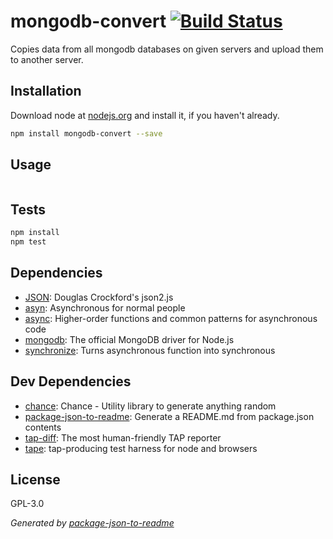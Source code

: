 # mongodb-convert [![Build Status](https://travis-ci.org/VOID404/MongoDB-convert.png?branch=master)](https://travis-ci.org/VOID404/MongoDB-convert)

Copies data from all mongodb databases on given servers and upload them to another server.

## Installation

Download node at [nodejs.org](http://nodejs.org) and install it, if you haven't already.

```sh
npm install mongodb-convert --save
```

## Usage

```

```

## Tests

```sh
npm install
npm test
```

## Dependencies

- [JSON](https://github.com/douglascrockford/JSON-js): Douglas Crockford&#39;s json2.js
- [asyn](https://github.com/limeblack/asyn): Asynchronous for normal people
- [async](https://github.com/caolan/async): Higher-order functions and common patterns for asynchronous code
- [mongodb](https://github.com/mongodb/node-mongodb-native): The official MongoDB driver for Node.js
- [synchronize](https://github.com/alexeypetrushin/synchronize): Turns asynchronous function into synchronous

## Dev Dependencies

- [chance](https://github.com/chancejs/chancejs): Chance - Utility library to generate anything random
- [package-json-to-readme](https://github.com/zeke/package-json-to-readme): Generate a README.md from package.json contents
- [tap-diff](https://github.com/axross/tap-diff): The most human-friendly TAP reporter
- [tape](https://github.com/substack/tape): tap-producing test harness for node and browsers


## License

GPL-3.0

_Generated by [package-json-to-readme](https://github.com/zeke/package-json-to-readme)_
